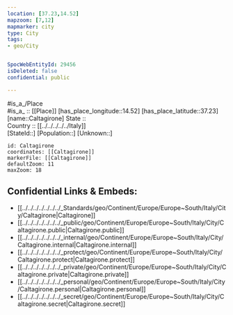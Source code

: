 ```yaml
---
location: [37.23,14.52] 
mapzoom: [7,12] 
mapmarker: city 
type: City
tags:
- geo/City


SpocWebEntityId: 29456
isDeleted: false
confidential: public

---
```

#is_a_/Place  
#is_a_ :: [[Place]] 
[has_place_longitude::14.52] 
[has_place_latitude::37.23] 
[name::Caltagirone] 
State ::  
Country :: [[../../../../../Italy]]  
[StateId::] 
[Population::] 
[Unknown::] 


```leaflet
id: Caltagirone
coordinates: [[Caltagirone]] 
markerFile: [[Caltagirone]] 
defaultZoom: 11 
maxZoom: 18
```


## Confidential Links & Embeds: 
- [[../../../../../../../_Standards/geo/Continent/Europe/Europe~South/Italy/City/Caltagirone|Caltagirone]] 
- [[../../../../../../../_public/geo/Continent/Europe/Europe~South/Italy/City/Caltagirone.public|Caltagirone.public]] 
- [[../../../../../../../_internal/geo/Continent/Europe/Europe~South/Italy/City/Caltagirone.internal|Caltagirone.internal]] 
- [[../../../../../../../_protect/geo/Continent/Europe/Europe~South/Italy/City/Caltagirone.protect|Caltagirone.protect]] 
- [[../../../../../../../_private/geo/Continent/Europe/Europe~South/Italy/City/Caltagirone.private|Caltagirone.private]] 
- [[../../../../../../../_personal/geo/Continent/Europe/Europe~South/Italy/City/Caltagirone.personal|Caltagirone.personal]] 
- [[../../../../../../../_secret/geo/Continent/Europe/Europe~South/Italy/City/Caltagirone.secret|Caltagirone.secret]] 

